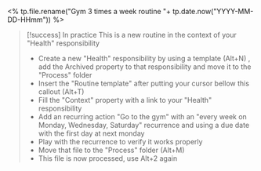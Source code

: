 <% tp.file.rename("Gym 3 times a week routine "+ tp.date.now("YYYY-MM-DD-HHmm")) %>
> [!success] In practice
> This is a new routine in the context of your "Health" responsibility 
> - Create a new "Health" responsibility by using a template (Alt+N) , add the Archived property to that responsibility and move it to the "Process" folder
> - Insert the "Routine template" after putting your cursor bellow this callout (Alt+T)
> - Fill the "Context" property with a link to your "Health" responsibility
> - Add an recurring action "Go to the gym" with an "every week on Monday, Wednesday, Saturday" recurrence and using a due date with the first day at next monday
> - Play with the recurrence to verify it works properly
> - Move that file to the "Process" folder (Alt+M)
> - This file is now processed, use Alt+2 again

